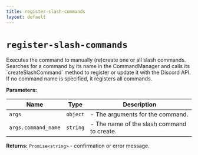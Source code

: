 ```yaml
---
title: register-slash-commands
layout: default
---
```


# `register-slash-commands`

Executes the command to manually (re)create one or all slash commands. Searches for a command by its name in the CommandManager and calls its \`createSlashCommand\` method to register or update it with the Discord API. If no command name is specified, it registers all commands.

**Parameters:**

| Name | Type | Description |
| ---- | ---- | ----------- |
| `args` | `object` | - The arguments for the command. |
| `args.command_name` | `string` | - The name of the slash command to create. |

**Returns:** `Promise<string>` - confirmation or error message.

